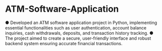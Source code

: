 # ATM-Software-Application
●	Developed an ATM software application project in Python, implementing essential functionalities such as user authentication, account balance inquiries, cash withdrawals, deposits, and transaction history tracking.
●	The project aimed to create a secure, user-friendly interface and robust backend system ensuring accurate financial transactions.
